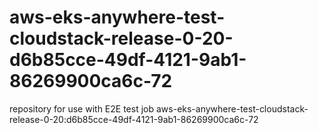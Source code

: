 # aws-eks-anywhere-test-cloudstack-release-0-20-d6b85cce-49df-4121-9ab1-86269900ca6c-72
repository for use with E2E test job aws-eks-anywhere-test-cloudstack-release-0-20:d6b85cce-49df-4121-9ab1-86269900ca6c-72

